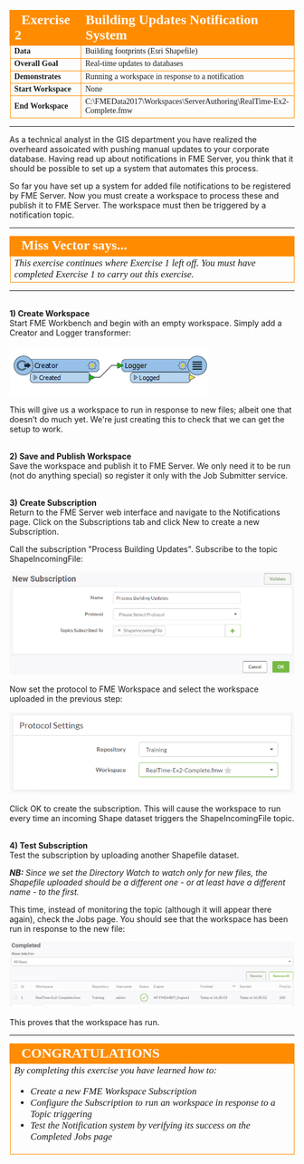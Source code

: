 <!--Instructor Notes-->

<!--Exercise Section-->


<table style="border-spacing: 0px;border-collapse: collapse;font-family:serif">
<tr>
<td width=25% style="vertical-align:middle;background-color:darkorange;border: 2px solid darkorange">
<i class="fa fa-cogs fa-lg fa-pull-left fa-fw" style="color:white;padding-right: 12px;vertical-align:text-top"></i>
<span style="color:white;font-size:x-large;font-weight: bold">Exercise 2</span>
</td>
<td style="border: 2px solid darkorange;background-color:darkorange;color:white">
<span style="color:white;font-size:x-large;font-weight: bold">Building Updates Notification System</span>
</td>
</tr>

<tr>
<td style="border: 1px solid darkorange; font-weight: bold">Data</td>
<td style="border: 1px solid darkorange">Building footprints (Esri Shapefile)</td>
</tr>

<tr>
<td style="border: 1px solid darkorange; font-weight: bold">Overall Goal</td>
<td style="border: 1px solid darkorange">Real-time updates to databases</td>
</tr>

<tr>
<td style="border: 1px solid darkorange; font-weight: bold">Demonstrates</td>
<td style="border: 1px solid darkorange">Running a workspace in response to a notification</td>
</tr>

<tr>
<td style="border: 1px solid darkorange; font-weight: bold">Start Workspace</td>
<td style="border: 1px solid darkorange">None</td>
</tr>

<tr>
<td style="border: 1px solid darkorange; font-weight: bold">End Workspace</td>
<td style="border: 1px solid darkorange">C:\FMEData2017\Workspaces\ServerAuthoring\RealTime-Ex2-Complete.fmw</td>
</tr>

</table>

---

As a technical analyst in the GIS department you have realized the overheard assoicated with pushing manual updates to your corporate database. Having read up about notifications in FME Server, you think that it should be possible to set up a system that automates this process.

So far you have set up a system for added file notifications to be registered by FME Server. Now you must create a workspace to process these and publish it to FME Server. The workspace must then be triggered by a notification topic.

---

<!--Person X Says Section-->

<table style="border-spacing: 0px">
<tr>
<td style="vertical-align:middle;background-color:darkorange;border: 2px solid darkorange">
<i class="fa fa-quote-left fa-lg fa-pull-left fa-fw" style="color:white;padding-right: 12px;vertical-align:text-top"></i>
<span style="color:white;font-size:x-large;font-weight: bold;font-family:serif">Miss Vector says...</span>
</td>
</tr>

<tr>
<td style="border: 1px solid darkorange">
<span style="font-family:serif; font-style:italic; font-size:larger">
This exercise continues where Exercise 1 left off. You must have completed Exercise 1 to carry out this exercise.
</td>
</tr>
</table>

---

<br>**1) Create Workspace**
<br>Start FME Workbench and begin with an empty workspace. Simply add a Creator and Logger transformer:

![](./Images/Img4.406.Ex2.InitialWorkspace.png)

This will give us a workspace to run in response to new files; albeit one that doesn’t do much yet. We're just creating this to check that we can get the setup to work.


<br>**2) Save and Publish Workspace**
<br>Save the workspace and publish it to FME Server. We only need it to be run (not do anything special) so register it only with the Job Submitter service.


<br>**3) Create Subscription**
<br>Return to the FME Server web interface and navigate to the Notifications page. Click on the Subscriptions tab and click New to create a new Subscription.

Call the subscription "Process Building Updates". Subscribe to the topic ShapeIncomingFile:

![](./Images/Img4.407.Ex2.CreateSubscription1.png)

Now set the protocol to FME Workspace and select the workspace uploaded in the previous step:

![](./Images/Img4.408.Ex2.CreateSubscription2.png)

Click OK to create the subscription. This will cause the workspace to run every time an incoming Shape dataset triggers the ShapeIncomingFile topic.


<br>**4) Test Subscription**
<br>Test the subscription by uploading another Shapefile dataset.

***NB:** Since we set the Directory Watch to watch only for new files, the Shapefile uploaded should be a different one - or at least have a different name - to the first.*

This time, instead of monitoring the topic (although it will appear there again), check the Jobs page. You should see that the workspace has been run in response to the new file:

![](./Images/Img4.409.Ex2.JobLogShowingTriggeredWorkspace.png)

This proves that the workspace has run.


---

<!--Exercise Congratulations Section--> 

<table style="border-spacing: 0px">
<tr>
<td style="vertical-align:middle;background-color:darkorange;border: 2px solid darkorange">
<i class="fa fa-thumbs-o-up fa-lg fa-pull-left fa-fw" style="color:white;padding-right: 12px;vertical-align:text-top"></i>
<span style="color:white;font-size:x-large;font-weight: bold;font-family:serif">CONGRATULATIONS</span>
</td>
</tr>

<tr>
<td style="border: 1px solid darkorange">
<span style="font-family:serif; font-style:italic; font-size:larger">
By completing this exercise you have learned how to:
<br>
<ul><li>Create a new FME Workspace Subscription</li>
<li>Configure the Subscription to run an workspace in response to a Topic triggering</li>
<li>Test the Notification system by verifying its success on the Completed Jobs page</li></ul>
</span>
</td>
</tr>
</table>   
